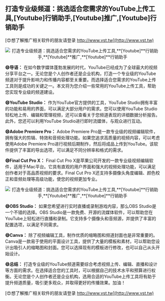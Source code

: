 ## **打造专业级频道：挑选适合您需求的YouTube上传工具,**[Youtube]**行销助手,**[Youtube]**推广,**[Youtube]**行销助手**

[😍想了解推广相关软件的朋友请登录 http://www.vst.tw](http://www.vst.tw)

 <center><img src="https://vst.tw/MP4/tuiguang/png/0.png" alt="打造专业级频道：挑选适合您需求的YouTube上传工具,**[Youtube]**行销助手,**[Youtube]**推广,**[Youtube]**行销助手"></center>

**😄导语：**
在如今数字媒体蓬勃发展的时代，YouTube已经成为了全球最大的视频分享平台之一。无论您是个人创作者还是企业机构，打造一个专业级的YouTube频道对于提升影响力和传播内容都至关重要。而选择适合您需求的YouTube上传工具则是成功的关键之一。本文将为您介绍一些常用的YouTube上传工具，帮助您实现专业级的频道建设。

**😄YouTube Studio：**
作为YouTube官方提供的工具，YouTube Studio拥有丰富的功能和易用的界面，可以满足大部分用户的需求。您可以使用YouTube Studio轻松地上传、编辑和管理视频，还可以查看关于您频道表现的详细数据分析报告。此外，您还可以利用YouTube Studio进行即时流媒体，与观众进行互动。

**😄Adobe Premiere Pro：**
Adobe Premiere Pro是一款专业级的视频编辑软件，拥有强大的剪辑、特效和音频处理功能。如果您追求高质量的视频内容，可以考虑使用Adobe Premiere Pro进行视频后期制作，然后将成品上传到YouTube。该软件提供了丰富的导出选项，可以满足不同分辨率和格式的需求。

**😄Final Cut Pro X：**
Final Cut Pro X是苹果公司开发的一款专业级视频编辑软件，适用于Mac平台。它具有直观的用户界面和强大的视频处理功能，可以满足创作者对于高品质视频的要求。Final Cut Pro X还支持多摄像头角度编辑、颜色校正和音频处理等高级功能，使您的视频更加专业。

 <center><img src="https://vst.tw/MP4/tuiguang/png/7.png" alt="打造专业级频道：挑选适合您需求的YouTube上传工具,**[Youtube]**行销助手,**[Youtube]**推广,**[Youtube]**行销助手"></center>

**😄OBS Studio：**
如果您希望进行实时直播或录制游戏内容，那么OBS Studio是一个不错的选择。OBS Studio是一款免费、开源的流媒体软件，可以帮助您在YouTube上轻松进行直播和录制。它支持多个摄像头和音频源，并提供了丰富的配置选项，以满足不同需求。

**😄Canva：**
除了视频编辑工具，制作优质的缩略图和频道封面也是非常重要的。Canva是一款易于使用的平面设计工具，提供了大量的模板和素材，可以帮助您设计出吸引人的缩略图和封面。您可以选择现有的模板进行修改，也可以自己从头开始设计。

**😄总结：**
打造专业级的YouTube频道需要综合考虑视频上传、编辑、直播和设计等方面的需求。在选择适合您的工具时，可以根据自己的技术水平和预算进行权衡。无论您是个人创作者还是企业机构，选用合适的YouTube上传工具将有助于提升频道质量，吸引更多观众，并取得更好的传播效果。加油！

[😍想了解推广相关软件的朋友请登录 http://www.vst.tw](http://www.vst.tw)




